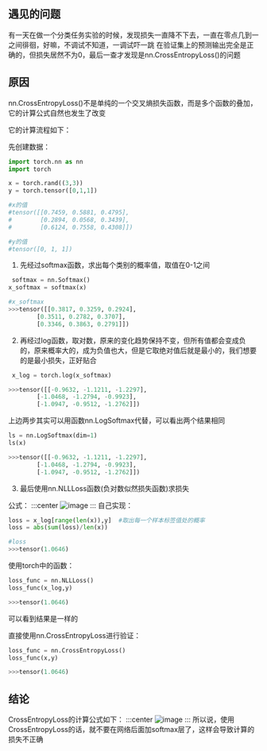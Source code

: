 ## 遇见的问题
有一天在做一个分类任务实验的时候，发现损失一直降不下去，一直在零点几到一之间徘徊，好嘛，不调试不知道，一调试吓一跳
在验证集上的预测输出完全是正确的，但损失居然不为0，最后一查才发现是nn.CrossEntropyLoss()的问题

## 原因
nn.CrossEntropyLoss()不是单纯的一个交叉熵损失函数，而是多个函数的叠加，它的计算公式自然也发生了改变

它的计算流程如下：

先创建数据：
```python
import torch.nn as nn
import torch

x = torch.rand((3,3))
y = torch.tensor([0,1,1])

#x的值
#tensor([[0.7459, 0.5881, 0.4795],
#        [0.2894, 0.0568, 0.3439],
#        [0.6124, 0.7558, 0.4308]])

#y的值
#tensor([0, 1, 1])
```

1. 先经过softmax函数，求出每个类别的概率值，取值在0-1之间
```python
 softmax = nn.Softmax()
x_softmax = softmax(x)

#x_softmax
>>>tensor([[0.3817, 0.3259, 0.2924],
        [0.3511, 0.2782, 0.3707],
        [0.3346, 0.3863, 0.2791]])
```
2. 再经过log函数，取对数，原来的变化趋势保持不变，但所有值都会变成负的，原来概率大的，成为负值也大，但是它取绝对值后就是最小的，我们想要的是最小损失，正好贴合
```python
 x_log = torch.log(x_softmax)

>>>tensor([[-0.9632, -1.1211, -1.2297],
        [-1.0468, -1.2794, -0.9923],
        [-1.0947, -0.9512, -1.2762]])
```
上边两步其实可以用函数nn.LogSoftmax代替，可以看出两个结果相同
```python
ls = nn.LogSoftmax(dim=1)
ls(x)

>>>tensor([[-0.9632, -1.1211, -1.2297],
        [-1.0468, -1.2794, -0.9923],
        [-1.0947, -0.9512, -1.2762]])
```
3. 最后使用nn.NLLLoss函数(负对数似然损失函数)求损失

公式：
:::center
![image](https://cdn.staticaly.com/gh/747721653/image-store@master/tips/image.455cuujzwey0.jpg)
:::
自己实现：
```python
loss = x_log[range(len(x)),y]  #取出每一个样本标签值处的概率
loss = abs(sum(loss)/len(x))

#loss
>>>tensor(1.0646)
```
使用torch中的函数：
```python
loss_func = nn.NLLLoss()
loss_func(x_log,y)

>>>tensor(1.0646)
```
可以看到结果是一样的

直接使用nn.CrossEntropyLoss进行验证：
```python
loss_func = nn.CrossEntropyLoss()
loss_func(x,y)

>>>tensor(1.0646)
```

## 结论
CrossEntropyLoss的计算公式如下：
:::center
![image](https://cdn.staticaly.com/gh/747721653/image-store@master/tips/image.3yy1gue4jao0.jpg)
:::
所以说，使用CrossEntropyLoss的话，就不要在网络后面加softmax层了，这样会导致计算的损失不正确

